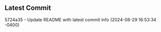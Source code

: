 
## Latest Commit
5724a35 - Update README with latest commit info (2024-08-29 16:53:34 -0400) <Yunxi-Zhou>
